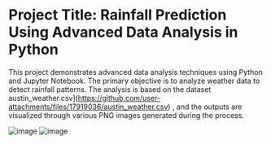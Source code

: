 
# Project Title: Rainfall Prediction Using Advanced Data Analysis in Python

This project demonstrates advanced data analysis techniques using Python and Jupyter Notebook. The primary objective is to analyze weather data to detect rainfall patterns. The analysis is based on the dataset austin_weather.csv](https://github.com/user-attachments/files/17919036/austin_weather.csv)
 , and the outputs are visualized through various PNG images generated during the process.

![image](https://github.com/user-attachments/assets/063905ee-d3b3-47cc-a5e2-9f22640d2f7c)
![image](https://github.com/user-attachments/assets/bd3d88a4-c7fd-4b49-88ec-ce0a9a1161fe)

